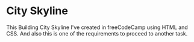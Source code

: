 # City Skyline

This Building City Skyline I've created in freeCodeCamp using HTML and CSS. And also this is one of the requirements to proceed to another task.